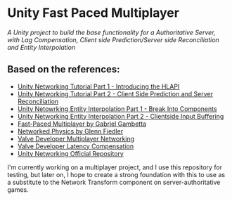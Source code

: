 Unity Fast Paced Multiplayer
===

*A Unity project to build the base functionality for a Authoritative Server, with Lag Compensation, Client side Prediction/Server side Reconciliation and Entity Interpolation*

Based on the references:
---
- [Unity Networking Tutorial Part 1 - Introducing the HLAPI](http://gamasutra.com/blogs/ChristianArellano/20150922/254218/UNET_Unity_5_Networking_Tutorial_Part_1_of_3__Introducing_the_HLAPI.php)
- [Unity Networking Tutorial Part 2 - Client Side Prediction and Server Reconciliation](http://gamasutra.com/blogs/ChristianArellano/20151009/255873/UNET_Unity_5_Networking_Tutorial_Part_2_of_3__Client_Side_Prediction_and_Server_Reconciliation.php)
- [Unity Netowrking Entity Interpolation Part 1 - Break Into Components](http://www.gamasutra.com/blogs/ChristianArellano/20160329/269065/UNET_Unity_5_Networking_Entity_Interpolation_Part_1_of_6__Break_Into_Components.php)
- [Unity Networking Entity Interpolation Part 2 - Clientside Input Buffering](http://www.gamasutra.com/blogs/ChristianArellano/20161104/284933/UNET_Unity_5_Networking_Entity_Interpolation_Part_2_of_6__Clientside_Input_Buffering.php)
- [Fast-Paced Multiplayer by Gabriel Gambetta](http://www.gabrielgambetta.com/fpm1.html)
- [Networked Physics by Glenn Fiedler](http://gafferongames.com/networked-physics/introduction-to-networked-physics/)
- [Valve Developer Multiplayer Networking](https://developer.valvesoftware.com/wiki/Source_Multiplayer_Networking)
- [Valve Developer Latency Compensation](https://developer.valvesoftware.com/wiki/Latency_Compensating_Methods_in_Client/Server_In-game_Protocol_Design_and_Optimization)
- [Unity Networking Official Repository](https://bitbucket.org/Unity-Technologies/networking/overview)

I'm currently working on a multiplayer project, and I use this repository for testing, but later on, I hope to create a strong foundation with this to use as a substitute to the Network Transform component on server-authoritative games.